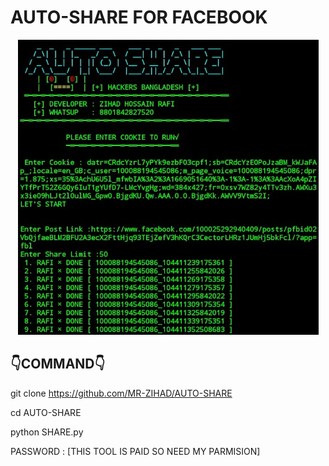 # AUTO-SHARE FOR FACEBOOK

<p align="center">
  <img src="https://github.com/MR-ZIHAD/AUTO-SHARE/blob/main/Screenshot_2022_1126_161922.jpg">
</p>


## 👇COMMAND👇

git clone https://github.com/MR-ZIHAD/AUTO-SHARE


cd AUTO-SHARE


python SHARE.py


PASSWORD : [THIS TOOL IS PAID SO NEED MY PARMISION]
